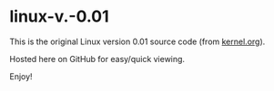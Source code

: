 # linux-v.-0.01
This is the original Linux version 0.01 source code (from [kernel.org](https://kernel.org/)).  

Hosted here on GitHub for easy/quick viewing.

Enjoy!
